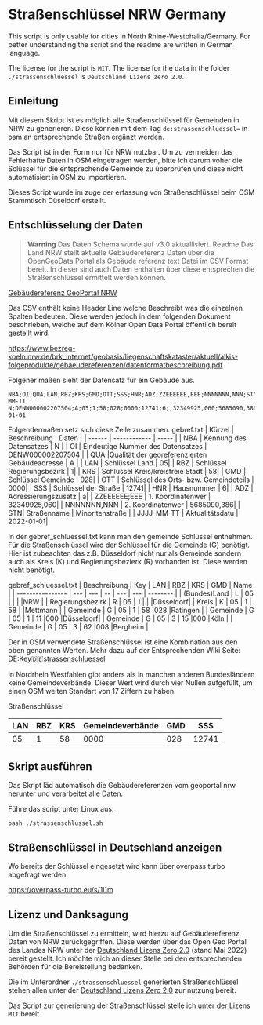 # Straßenschlüssel NRW Germany
This script is only usable for cities in North Rhine-Westphalia/Germany. 
For better understanding the script and the readme are written in German language.

The license for the script is `MIT`.
The license for the data in the folder `./strassenschluessel` is `Deutschland Lizens zero 2.0`.


## Einleitung

Mit diesem Skript ist es möglich alle Straßenschlüssel für Gemeinden in NRW zu generieren. Diese können mit dem Tag `de:strassenschluessel=` in osm an entsprechende Straßen ergänzt werden.

Das Script ist in der Form nur für NRW nutzbar. Um zu vermeiden das Fehlerhafte Daten in OSM eingetragen werden, bitte ich darum voher die Sclüssel für die entsprechende Gemeinde zu überprüfen und diese nicht automatisiert in OSM zu importieren.

Dieses Script wurde im zuge der erfassung von Straßenschlüssel beim OSM Stammtisch Düseldorf erstellt.

## Entschlüsselung der Daten
> **Warning**
> Das Daten Schema wurde auf v3.0 aktuallisiert. Readme 
Das Land NRW stellt aktuelle Gebäudereferenz Daten über die OpenGeoData Portal als Gebäude referenz text Datei im CSV Format bereit. In dieser sind auch Daten enthalten über diese entsprechen die Straßenschlüssel ermittelt werden können.

[Gebäudereferenz GeoPortal NRW](https://www.opengeodata.nrw.de/produkte/geobasis/lk/akt/gebref_txt/)



Das CSV enthält keine Header Line welche Beschreibt was die einzelnen Spalten bedeuten. Diese werden jedoch in dem folgenden Dokument beschrieben, welche auf dem Kölner Open Data Portal öffentlich bereit gestellt wird.

https://www.bezreg-koeln.nrw.de/brk_internet/geobasis/liegenschaftskataster/aktuell/alkis-folgeprodukte/gebaeudereferenzen/datenformatbeschreibung.pdf

Folgener maßen sieht der Datensatz für ein Gebäude aus. 
```
NBA;OI;QUA;LAN;RBZ;KRS;GMD;OTT;SSS;HNR;ADZ;ZZEEEEEE,EEE;NNNNNNN,NNN;STN;JJJJ-MM-TT
N;DENW000002207504;A;05;1;58;028;0000;12741;6;;32349925,060;5685090,386;Minoritenstraße;2022-01-01
```

Folgendermaßen setz sich diese Zeile zusammen.
gebref.txt
| Kürzel | Beschreibung | Daten |
| ------ | ------------ | ----- |
| NBA | Kennung des Datensatzes | N |
| OI | Eindeutige Nummer des Datensatzes | DENW000002207504 |
| QUA |Qualität der georeferenzierten Gebäudeadresse | A |
| LAN | Schlüssel Land | 05|
| RBZ | Schlüssel Regierungsbezirk | 1|
| KRS | Schlüssel Kreis/kreisfreie Stadt | 58|
| GMD | Schlüssel Gemeinde | 028|
| OTT | Schlüssel des Orts- bzw. Gemeindeteils | 0000|
| SSS | Schlüssel der Straße | 12741|
| HNR | Hausnummer | 6|
| ADZ | Adressierungszusatz | a|
| ZZEEEEEE;EEE | 1. Koordinatenwer | 32349925,060|
| NNNNNNN,NNN | 2. Koordinatenwer | 5685090,386|
| STN| Straßenname | Minoritenstraße |
| JJJJ-MM-TT | Aktualitätsdatu | 2022-01-01|


In der gebref_schluessel.txt kann man den gemeinde Schlüssel entnehmen. Für die Straßenschlüssel wird der Schlüssel für die Gemeinde (G) benötigt. Hier ist zubeachten das z.B. Düsseldorf nicht nur als Gemeinde sondern auch als Kreis (K) und Regierungsbezierk (R) vorhanden ist. Diese werden nicht benötigt.
 

gebref_schluessel.txt
| Beschreibung     | Key | LAN | RBZ | KRS | GMD | Name     |
| ---------------- | --- | --- |  -- | --- | --- | -------- |
| (Bundes)Land     | L   | 05  |     |     |     |NRW       |
| Regierungsbezirk | R   | 05  | 1   |     |     |Düsseldorf|
| Kreis            | K   | 05  | 1   | 58  |     |Mettmann  |
| Gemeinde         | G   | 05  | 1   | 58  |028  |Ratingen  |
| Gemeinde         | G   | 05  | 1   | 11  |000  |Düsseldorf|
| Gemeinde         | G   | 05  | 3   | 15  |000  |Köln      |
| Gemeinde         | G   | 05  | 3   | 62  |008  |Bergheim  |



Der in OSM verwendete Straßenschlüssel ist eine Kombination aus den oben genannten Werten. Mehr dazu auf der Entsprechenden Wiki Seite: 
[DE:Key:de:strassenschluessel](https://wiki.openstreetmap.org/wiki/DE:Key:de:strassenschluessel)

In Nordrhein Westfahlen gibt anders als in manchen anderen Bundesländern keine Gemeindeverbände. Dieser Wert wird durch vier Nullen aufgefüllt, um einen OSM weiten Standart von 17 Ziffern zu haben.

Straßenschlüssel 

| LAN | RBZ | KRS | Gemeindeverbände | GMD | SSS   |
| ----| --- | --- | ----             | --- | ----- | 
| 05  | 1   |58   | 0000             | 028 | 12741 |


## Skript ausführen

Das Skript läd automatisch die Gebäudereferenzen vom geoportal nrw herunter und verarbeitet alle Daten.

Führe das script unter Linux aus.

```
bash ./strassenschlussel.sh
```


## Straßenschlüssel in Deutschland anzeigen

Wo bereits der Schlüssel eingesetzt wird kann über overpass turbo abgefragt werden.

https://overpass-turbo.eu/s/1i1m




## Lizenz und Danksagung

Um die Straßenschlüssel zu ermitteln, wird hierzu auf Gebäudereferenz Daten von NRW zurückgegriffen. Diese werden über das Open Geo Portal des Landes NRW unter der [Deutschland Lizens Zero 2.0](https://www.govdata.de/dl-de/zero-2-0) (stand Mai 2022) bereit gestellt.
Ich möchte mich an dieser Stelle bei den entsprechenden Behörden für die Bereistellung bedanken.

Die im Unterordner `./strassenschluessel` generierten Straßenschlüssel stehen allen unter der [Deutschland Lizens Zero 2.0](https://www.govdata.de/dl-de/zero-2-0) zur nutzung bereit.

Das Script zur generierung der Straßenschlüssel stelle ich unter der Lizens `MIT` bereit.
